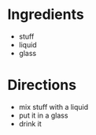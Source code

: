 # Ingredients
* stuff
* liquid
* glass

# Directions
* mix stuff with a liquid
* put it in a glass
* drink it

